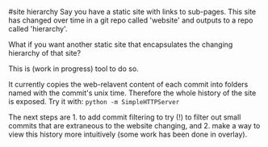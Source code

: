 #site hierarchy
Say you have a static site with links to sub-pages. This site has changed over time in a git repo called 'website' and outputs to a repo called 'hierarchy'.

What if you want another static site that encapsulates the changing hierarchy of that site?

This is (work in progress) tool to do so.

It currently copies the web-relavent content of each commit into folders named with the commit's unix time. Therefore the whole history of the site is exposed. Try it with:
```python -m SimpleHTTPServer```

The next steps are 1. to add commit filtering to try (!) to filter out small commits that are extraneous to the website changing, and 2. make a way to view this history more intuitively (some work has been done in overlay).
